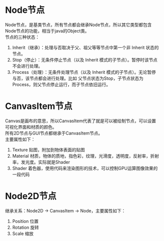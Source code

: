 # Node节点  
Node节点，是基类节点，所有节点都会继承Node节点，所以其它类型都包含Node节点的功能，相当于java的Object类。  
节点的三种状态：  
1. Inherit（继承）：处理与否取决于父、祖父等等节点中第一个非 Inherit 状态的节点。  
2. Stop（停止）：无条件停止节点（以及 Inherit 模式的子节点）。暂停时该节点不会进行处理。  
3. Process（处理）：无条件处理节点（以及 Inherit 模式的子节点）。无论暂停与否，该节点都会进行处理。比如 父节点状态为Stop，子节点状态为Process，则父节点停止运行，而子节点依旧运行。  
# CanvasItem节点  
Canvas是画布的意思，所以CanvasItem代表了就是可以被绘制节点，可以设置可视化界面和材质的颜色。  
所有2D节点与GUI节点都继承于CanvasItem节点。  
主要属性如下：  
1. Texture 贴图，附加到物体表面的贴图
2. Material 材质，物体的质地，指色彩，纹理，光滑度，透明度，反射率，折射率，发光度。实际就是Shader  
3. Shader 着色器，使用代码来渲染图形的技术，可以控制GPU运算图像效果的一段代码  
# Node2D节点  
继承关系：Node2D -> CanvasItem -> Node，主要属性如下：  
1. Position 位置
2. Rotation 旋转
3. Scale 缩放  
